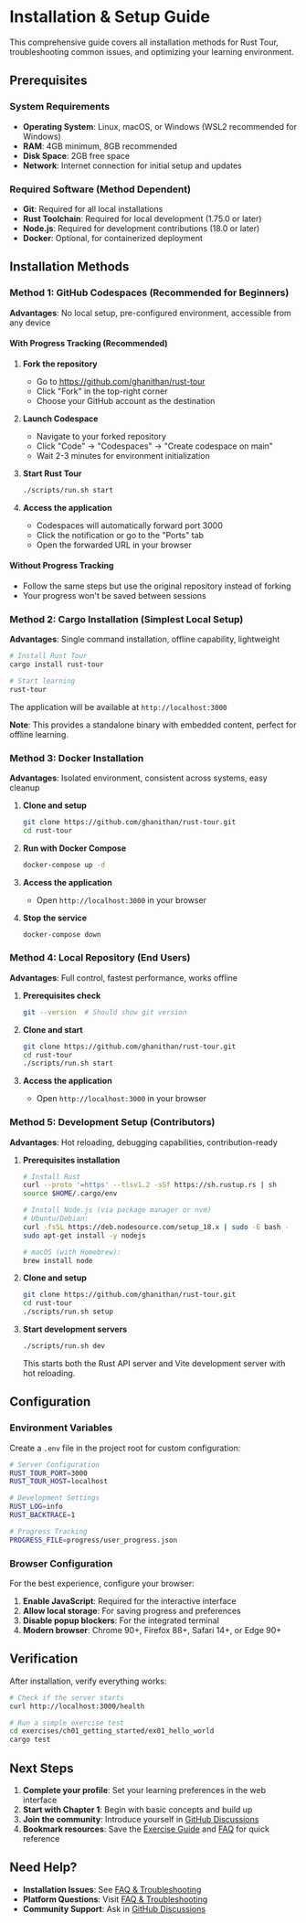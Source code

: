 # Installation & Setup Guide

This comprehensive guide covers all installation methods for Rust Tour, troubleshooting common issues, and optimizing your learning environment.

## Prerequisites

### System Requirements
- **Operating System**: Linux, macOS, or Windows (WSL2 recommended for Windows)
- **RAM**: 4GB minimum, 8GB recommended
- **Disk Space**: 2GB free space
- **Network**: Internet connection for initial setup and updates

### Required Software (Method Dependent)
- **Git**: Required for all local installations
- **Rust Toolchain**: Required for local development (1.75.0 or later)
- **Node.js**: Required for development contributions (18.0 or later)
- **Docker**: Optional, for containerized deployment

## Installation Methods

### Method 1: GitHub Codespaces (Recommended for Beginners)

**Advantages**: No local setup, pre-configured environment, accessible from any device

#### With Progress Tracking (Recommended)
1. **Fork the repository**
   - Go to https://github.com/ghanithan/rust-tour
   - Click "Fork" in the top-right corner
   - Choose your GitHub account as the destination

2. **Launch Codespace**
   - Navigate to your forked repository
   - Click "Code" → "Codespaces" → "Create codespace on main"
   - Wait 2-3 minutes for environment initialization

3. **Start Rust Tour**
   ```bash
   ./scripts/run.sh start
   ```

4. **Access the application**
   - Codespaces will automatically forward port 3000
   - Click the notification or go to the "Ports" tab
   - Open the forwarded URL in your browser

#### Without Progress Tracking
- Follow the same steps but use the original repository instead of forking
- Your progress won't be saved between sessions

### Method 2: Cargo Installation (Simplest Local Setup)

**Advantages**: Single command installation, offline capability, lightweight

```bash
# Install Rust Tour
cargo install rust-tour

# Start learning
rust-tour
```

The application will be available at `http://localhost:3000`

**Note**: This provides a standalone binary with embedded content, perfect for offline learning.

### Method 3: Docker Installation

**Advantages**: Isolated environment, consistent across systems, easy cleanup

1. **Clone and setup**
   ```bash
   git clone https://github.com/ghanithan/rust-tour.git
   cd rust-tour
   ```

2. **Run with Docker Compose**
   ```bash
   docker-compose up -d
   ```

3. **Access the application**
   - Open `http://localhost:3000` in your browser

4. **Stop the service**
   ```bash
   docker-compose down
   ```

### Method 4: Local Repository (End Users)

**Advantages**: Full control, fastest performance, works offline

1. **Prerequisites check**
   ```bash
   git --version  # Should show git version
   ```

2. **Clone and start**
   ```bash
   git clone https://github.com/ghanithan/rust-tour.git
   cd rust-tour
   ./scripts/run.sh start
   ```

3. **Access the application**
   - Open `http://localhost:3000` in your browser

### Method 5: Development Setup (Contributors)

**Advantages**: Hot reloading, debugging capabilities, contribution-ready

1. **Prerequisites installation**
   ```bash
   # Install Rust
   curl --proto '=https' --tlsv1.2 -sSf https://sh.rustup.rs | sh
   source $HOME/.cargo/env
   
   # Install Node.js (via package manager or nvm)
   # Ubuntu/Debian:
   curl -fsSL https://deb.nodesource.com/setup_18.x | sudo -E bash -
   sudo apt-get install -y nodejs
   
   # macOS (with Homebrew):
   brew install node
   ```

2. **Clone and setup**
   ```bash
   git clone https://github.com/ghanithan/rust-tour.git
   cd rust-tour
   ./scripts/run.sh setup
   ```

3. **Start development servers**
   ```bash
   ./scripts/run.sh dev
   ```

   This starts both the Rust API server and Vite development server with hot reloading.

## Configuration

### Environment Variables

Create a `.env` file in the project root for custom configuration:

```bash
# Server Configuration
RUST_TOUR_PORT=3000
RUST_TOUR_HOST=localhost

# Development Settings
RUST_LOG=info
RUST_BACKTRACE=1

# Progress Tracking
PROGRESS_FILE=progress/user_progress.json
```

### Browser Configuration

For the best experience, configure your browser:

1. **Enable JavaScript**: Required for the interactive interface
2. **Allow local storage**: For saving progress and preferences
3. **Disable popup blockers**: For the integrated terminal
4. **Modern browser**: Chrome 90+, Firefox 88+, Safari 14+, or Edge 90+

## Verification

After installation, verify everything works:

```bash
# Check if the server starts
curl http://localhost:3000/health

# Run a simple exercise test
cd exercises/ch01_getting_started/ex01_hello_world
cargo test
```

## Next Steps

1. **Complete your profile**: Set your learning preferences in the web interface
2. **Start with Chapter 1**: Begin with basic concepts and build up
3. **Join the community**: Introduce yourself in [GitHub Discussions](https://github.com/ghanithan/rust-tour/discussions)
4. **Bookmark resources**: Save the [Exercise Guide](Exercise-Guide) and [FAQ](FAQ-Troubleshooting) for quick reference

## Need Help?

- **Installation Issues**: See [FAQ & Troubleshooting](FAQ-Troubleshooting)
- **Platform Questions**: Visit [FAQ & Troubleshooting](FAQ-Troubleshooting)
- **Community Support**: Ask in [GitHub Discussions](https://github.com/ghanithan/rust-tour/discussions)